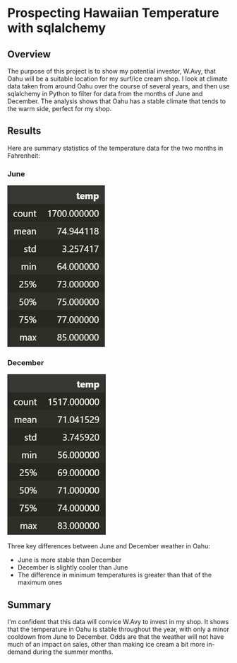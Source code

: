 # Prospecting Hawaiian Temperature with sqlalchemy

## Overview

The purpose of this project is to show my potential investor, W.Avy, that Oahu will be a suitable location for my surf/ice cream shop. I look at climate data taken from around Oahu over the course of several years, and then use sqlalchemy in Python to filter for data from the months of June and December. The analysis shows that Oahu has a stable climate that tends to the warm side, perfect for my shop.

## Results

Here are summary statistics of the temperature data for the two months in Fahrenheit:

### June
![image](/resources/june.png)

### December
![image](/resources/december.png)

Three key differences between June and December weather in Oahu:
- June is more stable than December
- December is slightly cooler than June
- The difference in minimum temperatures is greater than that of the maximum ones

## Summary
 
I'm confident that this data will convice W.Avy to invest in my shop. It shows that the temperature in Oahu is stable throughout the year, with only a minor cooldown from June to December. Odds are that the weather will not have much of an impact on sales, other than making ice cream a bit more in-demand during the summer months.